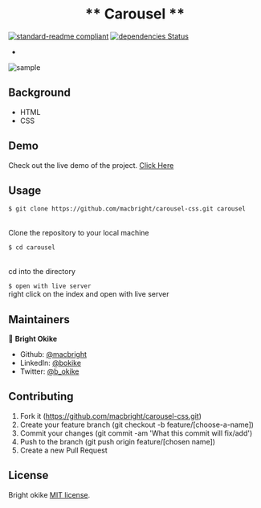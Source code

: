 
<h1 align=center> ** Carousel ** </h1>

[![standard-readme compliant](https://img.shields.io/badge/standard--readme-OK-green.svg?style=flat-square)](https://github.com/RichardLitt/standard-readme)
[![dependencies Status](https://david-dm.org/dwyl/esta/status.svg)](https://david-dm.org/dwyl/esta)


-



![sample](https://media.giphy.com/media/hDCxBhjGqyXnmf4s7Z/giphy.gif)

## Background

- HTML 
- CSS


## Demo
 Check out the live demo of the project. [Click Here]()



## Usage

```sh
$ git clone https://github.com/macbright/carousel-css.git carousel
```
<br /> Clone the repository to your local machine


```sh
$ cd carousel
```
<br /> cd into the directory



`$ open with live server` 
<br /> right click on the index and open with live server


## Maintainers 

👤  **Bright Okike**

- Github: [@macbright](https://github.com/macbright)
- LinkedIn: [@bokike](https://www.linkedin.com/in/bokike/)
- Twitter: [@b_okike](https://twitter.com/b_okike)




## Contributing

1. Fork it (https://github.com/macbright/carousel-css.git)
2. Create your feature branch (git checkout -b feature/[choose-a-name])
3. Commit your changes (git commit -am 'What this commit will fix/add')
4. Push to the branch (git push origin feature/[chosen name])
5. Create a new Pull Request

## License

Bright okike
[MIT license](https://opensource.org/licenses/MIT).